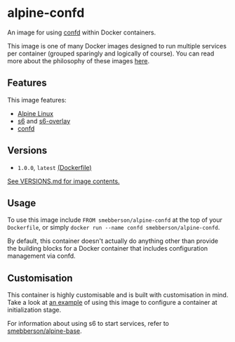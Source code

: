 # alpine-confd

An image for using [confd][confd] within Docker containers.

This image is one of many Docker images designed to run multiple services per container (grouped sparingly and logically of course). You can read more about the philosophy of these images [here][dockeralpinedesign].

## Features

This image features:

- [Alpine Linux][alpinelinux]
- [s6][s6] and [s6-overlay][s6overlay]
- [confd][confd]

## Versions

- `1.0.0`, `latest` [(Dockerfile)](https://github.com/smebberson/docker-alpine/blob/master/alpine-confd/Dockerfile)

[See VERSIONS.md for image contents.](https://github.com/smebberson/docker-alpine/blob/master/alpine-confd/VERSIONS.md)

## Usage

To use this image include `FROM smebberson/alpine-confd` at the top of your `Dockerfile`, or simply `docker run --name confd smebberson/alpine-confd`.

By default, this container doesn't actually do anything other than provide the building blocks for a Docker container that includes configuration management via confd.

## Customisation

This container is highly customisable and is built with customisation in mind. Take a look at [an example][alpineconfdexample] of using this image to configure a container at initialization stage.

For information about using s6 to start services, refer to [smebberson/alpine-base][alpinebase].

[s6]: http://www.skarnet.org/software/s6/
[s6overlay]: https://github.com/just-containers/s6-overlay
[confd]: https://github.com/kelseyhightower/confd
[alpinelinux]: http://www.alpinelinux.org/
[dockeralpinedesign]: https://github.com/smebberson/docker-alpine/blob/master/DESIGN.md
[alpineconfdexample]: https://github.com/smebberson/docker-alpine/blob/master/examples/user-confd/Dockerfile
[alpinebase]: https://github.com/smebberson/docker-alpine/tree/master/alpine-base
